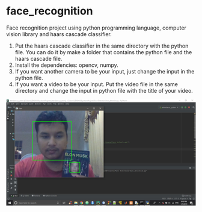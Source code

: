 # face_recognition
Face recognition project using python programming language, computer vision library and haars cascade classifier.

1. Put the haars cascade classifier in the same directory with the python file. You can do it by make a folder that contains the python file and the haars cascade file.
2. Install the dependencies: opencv, numpy.
3. If you want another camera to be your input, just change the input in the python file.
4. If you want a video to be your input. Put the video file in the same directory and change the input in python file with the title of your video.

![alt text](https://github.com/adriantoto/face_recognition/blob/master/face_recognition.JPG)
